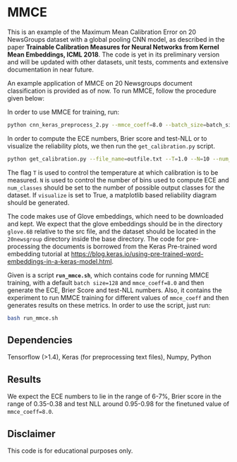 # MMCE
This is an example of the Maximum Mean Calibration Error on 20 NewsGroups dataset with a global pooling CNN model, as described in the paper **Trainable Calibration Measures for Neural Networks from Kernel Mean Embeddings, ICML 2018**. The code is yet in its preliminary version and will be updated with other datasets, unit tests, comments and extensive documentation in near future. 

An example application of MMCE on 20 Newsgroups document classification is provided as of now. To run MMCE, follow the procedure given below:

In order to use MMCE for training, run:
```bash
python cnn_keras_preprocess_2.py --mmce_coeff=8.0 --batch_size=batch_size > outfile.txt
```
In order to compute the ECE numbers, Brier score and test-NLL or to visualize the reliability plots, we then run the ```get_calibration.py``` script.
```bash
python get_calibration.py --file_name=outfile.txt --T=1.0 --N=10 --num_classes=20 --visualize=True
```
The flag ```T``` is used to control the temperature at which calibration is to be measured. ```N``` is used to control the number of bins used to compute ECE and ```num_classes``` should be set to the number of possible output classes for the dataset. If ```visualize``` is set to True, a matplotlib based reliability diagram should be generated.

The code makes use of Glove embeddings, which need to be downloaded and kept. We expect that the glove embeddings should be in the directory ```glove.6B``` relative to the src file, and the dataset should be located in the ```20newsgroup``` directory inside the base directory. The code for pre-processing the documents is borrowed from the Keras Pre-trained word embedding tutorial at https://blog.keras.io/using-pre-trained-word-embeddings-in-a-keras-model.html. 

Given is a script **```run_mmce.sh```**, which contains code for running MMCE training, with a default ```batch size=128``` and ```mmce_coeff=8.0``` and then generate the ECE, Brier Score and test-NLL numbers. Also, it contains the experiment to run MMCE training for different values of ```mmce_coeff``` and then generates results on these metrics. In order to use the script, just run:
```bash
bash run_mmce.sh
```
## Dependencies
Tensorflow (>1.4), Keras (for preprocessing text files), Numpy, Python

## Results
We expect the ECE numbers to lie in the range of 6-7%, Brier score in the range of 0.35-0.38 and test NLL around 0.95-0.98 for the finetuned value of ```mmce_coeff=8.0```.  

## Disclaimer
This code is for educational purposes only. 
